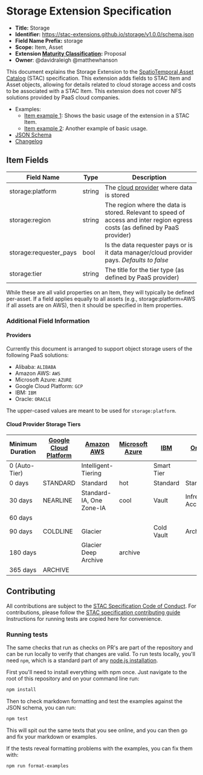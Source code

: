 # Storage Extension Specification

- **Title:** Storage
- **Identifier:** <https://stac-extensions.github.io/storage/v1.0.0/schema.json>
- **Field Name Prefix:** storage
- **Scope:** Item, Asset
- **Extension [Maturity Classification](https://github.com/radiantearth/stac-spec/tree/master/extensions/README.md#extension-maturity):** Proposal
- **Owner**: @davidraleigh @matthewhanson

This document explains the Storage Extension to the [SpatioTemporal Asset Catalog](https://github.com/radiantearth/stac-spec) (STAC) specification.
This extension adds fields to STAC Item and Asset objects, allowing for details related to cloud storage access and costs to be associated
with a STAC Item.  This extension does not cover NFS solutions provided by PaaS cloud companies.

- Examples:
  - [Item example 1](examples/item-naip.json): Shows the basic usage of the extension in a STAC Item.
  - [Item example 2](examples/item-nsl.json): Another example of basic usage.
- [JSON Schema](json-schema/schema.json)
- [Changelog](./CHANGELOG.md)

## Item Fields

| Field Name  | Type   | Description |
| ----------- | ------ | ----------- |
| storage:platform              | string    | The [cloud provider](#providers) where data is stored |
| storage:region                | string    | The region where the data is stored. Relevant to speed of access and inter region egress costs (as defined by PaaS provider) |
| storage:requester_pays        | bool      | Is the data requester pays or is it data manager/cloud provider pays. *Defaults to false* |
| storage:tier                  | string    | The title for the tier type (as defined by PaaS provider) |

While these are all valid properties on an Item, they will typically be defined per-asset. If a field applies equally
to all assets (e.g., storage:platform=AWS if all assets are on AWS), then it should be specified in Item properties.

### Additional Field Information

#### Providers
Currently this document is arranged to support object storage users of the following PaaS solutions:

- Alibaba: `ALIBABA`
- Amazon AWS: `AWS`
- Microsoft Azure: `AZURE`
- Google Cloud Platform: `GCP`
- IBM: `IBM`
- Oracle: `ORACLE`

The upper-cased values are meant to be used for `storage:platform`.

#### Cloud Provider Storage Tiers

| Minimum Duration | [Google Cloud Platform](https://cloud.google.com/storage/docs/storage-classes) | [Amazon AWS](https://aws.amazon.com/s3/storage-classes/) | [Microsoft Azure](https://docs.microsoft.com/en-us/azure/storage/blobs/storage-blob-storage-tiers)      | [IBM](https://cloud.ibm.com/objectstorage/create#pricing)  | [Oracle](https://www.oracle.com/cloud/storage/pricing.html) | [Alibaba](https://www.alibabacloud.com/product/oss/pricing) |
| ------------- | --------- | ------------------------ | ------- |----------  | ----------------- | ----------------- |
| 0 (Auto-Tier) |           | Intelligent-Tiering      |         | Smart Tier |
| 0 days        | STANDARD  | Standard                 | hot     | Standard   | Standard          | Standard          |
| 30 days       | NEARLINE  | Standard-IA, One Zone-IA | cool    | Vault      | Infrequent Access | Infrequent Access |
| 60 days       |           |                          |         |            |                   | Archive           |
| 90 days       | COLDLINE  | Glacier                  |         | Cold Vault | Archive           | |
| 180 days      |           | Glacier Deep Archive     | archive |            |                   | Cold Archive |
| 365 days      | ARCHIVE   |                          |         |            |                   | |

## Contributing

All contributions are subject to the
[STAC Specification Code of Conduct](https://github.com/radiantearth/stac-spec/blob/master/CODE_OF_CONDUCT.md).
For contributions, please follow the
[STAC specification contributing guide](https://github.com/radiantearth/stac-spec/blob/master/CONTRIBUTING.md) Instructions
for running tests are copied here for convenience.

### Running tests

The same checks that run as checks on PR's are part of the repository and can be run locally to verify that changes are valid. 
To run tests locally, you'll need `npm`, which is a standard part of any [node.js installation](https://nodejs.org/en/download/).

First you'll need to install everything with npm once. Just navigate to the root of this repository and on 
your command line run:
```bash
npm install
```

Then to check markdown formatting and test the examples against the JSON schema, you can run:
```bash
npm test
```

This will spit out the same texts that you see online, and you can then go and fix your markdown or examples.

If the tests reveal formatting problems with the examples, you can fix them with:
```bash
npm run format-examples
```
